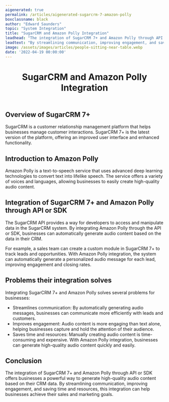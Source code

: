 ```yaml
---
aigenerated: true
permalink: /articles/aigenerated-sugarcrm-7-amazon-polly
boxclassname: black
author: "Edward Saunders"
topic: "System Integration"
title: "SugarCRM and Amazon Polly Integration"
leadhead: "The integration of SugarCRM 7+ and Amazon Polly through API or SDK offers businesses a powerful way to generate high-quality audio content based on their CRM data"
leadtext: "By streamlining communication, improving engagement, and saving time and resources, this integration can help businesses achieve their sales and marketing goals."
image: /assets/images/articles/people-sitting-near-table.webp
date: '2022-04-19 00:00:00'
---
```

<div class="arttext">    <header>
      <h1>SugarCRM and Amazon Polly Integration</h1>
    </header>
    <section>
      <h2>Overview of SugarCRM 7+</h2>
      <p>SugarCRM is a customer relationship management platform that helps businesses manage customer interactions. SugarCRM 7+ is the latest version of the platform, offering an improved user interface and enhanced functionality.</p>
    </section>
    <section>
      <h2>Introduction to Amazon Polly</h2>
      <p>Amazon Polly is a text-to-speech service that uses advanced deep learning technologies to convert text into lifelike speech. The service offers a variety of voices and languages, allowing businesses to easily create high-quality audio content.</p>
    </section>
    <section>
      <h2>Integration of SugarCRM 7+ and Amazon Polly through API or SDK</h2>
      <p>The SugarCRM API provides a way for developers to access and manipulate data in the SugarCRM system. By integrating Amazon Polly through the API or SDK, businesses can automatically generate audio content based on the data in their CRM.</p>
      <p>For example, a sales team can create a custom module in SugarCRM 7+ to track leads and opportunities. With Amazon Polly integration, the system can automatically generate a personalized audio message for each lead, improving engagement and closing rates.</p>
    </section>
    <section>
      <h2>Problems their integration solves</h2>
      <p>Integrating SugarCRM 7+ and Amazon Polly solves several problems for businesses:</p>
      <ul>
        <li>Streamlines communication: By automatically generating audio messages, businesses can communicate more efficiently with leads and customers.</li>
        <li>Improves engagement: Audio content is more engaging than text alone, helping businesses capture and hold the attention of their audience.</li>
        <li>Saves time and resources: Manually creating audio content is time-consuming and expensive. With Amazon Polly integration, businesses can generate high-quality audio content quickly and easily.</li>
      </ul>
    </section>
    <section>
      <h2>Conclusion</h2>
      <p>The integration of SugarCRM 7+ and Amazon Polly through API or SDK offers businesses a powerful way to generate high-quality audio content based on their CRM data. By streamlining communication, improving engagement, and saving time and resources, this integration can help businesses achieve their sales and marketing goals.</p>
    </section>
</div>